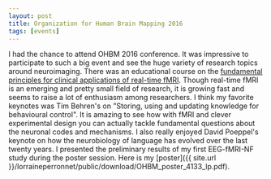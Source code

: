 ```yaml
---
layout: post
title: Organization for Human Brain Mapping 2016
tags: [events]
---
```


I had the chance to attend OHBM 2016 conference. It was impressive to participate to such a big event and see the huge variety of research topics around neuroimaging. There was an educational course on the [fundamental principles for clinical applications of real-time fMRI](http://www.humanbrainmapping.org/files/2016/ED/Real-time%20fMRI%20Fundamental%20Principles%20for%20Clinical%20Applications.pdf). Though real-time fMRI is an emerging and pretty small field of research, it is growing fast and seems to raise a lot of enthusiasm among researchers. I think my favorite keynotes was Tim Behren's on "Storing, using and updating knowledge for behavioural control".  It is amazing to see how with fMRI and clever experimental design you can actually tackle fundamental questions about the neuronal codes and mechanisms. I also really enjoyed David Poeppel's keynote on how the neurobiology of language has evolved over the last twenty years. I presented the preliminary results of my first EEG-fMRI-NF study during the poster session. Here is my [poster]({{ site.url }}/lorraineperronnet/public/download/OHBM_poster_4133_lp.pdf).

